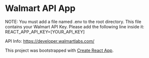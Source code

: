 # Walmart API App

NOTE: You must add a file named .env to the root directory. This file contains your Walmart API Key. Please add the following line inside it: REACT_APP_API_KEY=[YOUR_API_KEY]

API Info: https://developer.walmartlabs.com/

This project was bootstrapped with [Create React App](https://github.com/facebookincubator/create-react-app).
